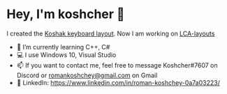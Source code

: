 # Hey, I'm koshcher 👋
I created the [Koshak keyboard layout](https://koshcher.github.io/koshak-layout). Now I am working on [LCA-layouts](https://github.com/Koshcher/LCA-layouts)
- 📘 I’m currently learning C++, C#
- 💻 I use Windows 10, Visual Studio 
- 📫 If you want to contact me, feel free to message Koshcher#7607 on Discord or romankoshchey@gmail.com on Gmail
- 📃 LinkedIn: https://www.linkedin.com/in/roman-koshchey-0a7a03223/
